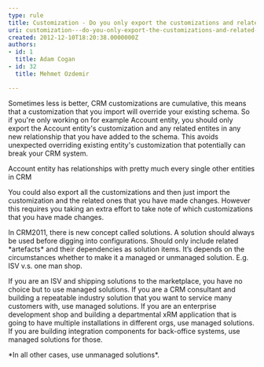 ```yaml
---
type: rule
title: Customization - Do you only export the customizations and related ones that you have made?
uri: customization---do-you-only-export-the-customizations-and-related-ones-that-you-have-made
created: 2012-12-10T18:20:38.0000000Z
authors:
- id: 1
  title: Adam Cogan
- id: 32
  title: Mehmet Ozdemir

---
```


 
Sometimes less is better, CRM customizations are cumulative, this means that a customization           that you import will override your existing schema. So if you're only working on           for example Account entity, you should only export the Account entity's customization           and any related entites in any new relationship that you have added to the schema.           This avoids unexpected overriding existing entity's customization that potentially           can break your CRM system.
 
Account entity has relationships with pretty much every single other entities in CRM

You could also export all the customizations and then just import the customization           and the related ones that you have made changes. However this requires you taking           an extra effort to take note of which customizations that you have made changes.



In CRM2011, there is new concept called solutions. A solution should always be used before digging into configurations. Should only include related \*artefacts\* and their dependencies as solution items. It’s depends on the circumstances whether to make it a managed or unmanaged solution. E.g. ISV v.s. one man shop.




If you are an ISV and shipping solutions to the marketplace, you have no choice but to use managed solutions. If you are a CRM consultant and building a repeatable industry solution that you want to service many customers with, use managed solutions. If you are an enterprise development shop and building a departmental xRM application that is going to have multiple installations in different orgs, use managed solutions. If you are building integration components for back-office systems, use managed solutions for those. 




\*In all other cases, use unmanaged solutions\*.




